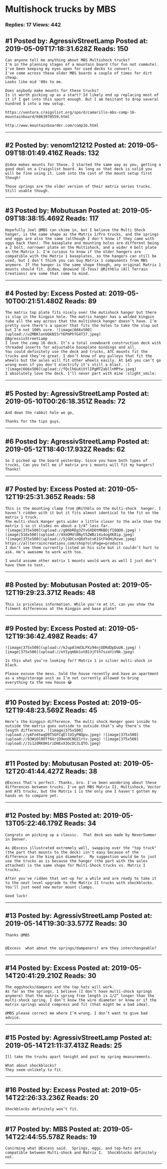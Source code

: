 # Multishock trucks by MBS

### Replies: 17 Views: 442

## \#1 Posted by: AgressivStreetLamp Posted at: 2019-05-09T17:18:31.628Z Reads: 150

```
Can anyone tell me anything about MBS Multishock trucks? 
I'm in the planning stages of a mountain board (for fun not commute).
I've been keeping my eyes open for used decks to convert.
I've come across these older MBS boards a couple of times for dirt cheap.
Looks like mid '00s to me. 

Does anybody make mounts for these trucks? 
Is it worth picking up as a start? Id likely end up replacing most of it if I get into this sport enough. But I am hesitant to drop several hundred $ into a new setup. 

https://ventura.craigslist.org/spo/d/camarillo-mbs-comp-16-mountainboard/6863970559.html

http://www.mountainboarder.com/comp16.html
```

---
## \#2 Posted by: venom121212 Posted at: 2019-05-09T18:01:49.416Z Reads: 132

```
@idea makes mounts for those. I started the same way as you, getting a good deal on a Craigslist board. As long as that deck is solid you will be fine using it. Look into the cost of the mount setup first though! 

Those springs are the older version of their matrix series trucks. Still usable though.
```

---
## \#3 Posted by: Mobutusan Posted at: 2019-05-09T18:38:15.469Z Reads: 117

```
Hopefully Joel @MBS can chime in, but I believe the Multi Shock hanger, is the same shape as the Matrix 1/Pro trucks, and the springs and eggs are also the same (although I don't know if they came with eggs back then). The baseplate and mounting holes are different being a 2 bolt, narrower plate on the Multishock, and a wider 4 bolt plate on the Matrix 1. I'm curious to know if the older hangers are compatible with the Matrix 1 baseplates, so the hangers can still be used, but I don't think you can buy Matrix 1 components from MBS anymore. If the hanger is the same shape though, any original Matrix 1 mounts should fit. @idea, @nowind (E-Toxx) @Rithblu (All Terrain Creations) are some that come to mind.
```

---
## \#4 Posted by: Excess Posted at: 2019-05-10T00:21:51.480Z Reads: 89

```
The matrix top plate fits nicely over the mutishock hanger but there is slop in the kingpin hole. The matrix hanger has a welded kingpin tube all the way across that the multishock hanger doesn’t have. I’m pretty sure there’s a spacer that fits the holes to take the slop out but I’m not 100% sure. ![image|666x500](upload://uZMBKlonUQkNI5rYEPmPhTG4T37.jpeg) 
@AgressivStreetLamp
I love the comp 16 deck. It’s a total snowboard construction deck with threaded inserts for adjustable baseplate bindings and all. 
You could definitely use the deck and trucks, ATC mounts fit the trucks and they’re great. I don’t know of any pulleys that fit the wheels but the axles will fit other wheels easily. At $45 you can’t go wrong even if you don't electrify it’s still a blast. :) 
![image|666x500](upload://fQclh6uXiVtlIPgMTZabllnMPtw.jpeg)  
I absolutely love the deck. I’ll never part with mine :slight_smile:
```

---
## \#5 Posted by: AgressivStreetLamp Posted at: 2019-05-10T00:26:18.351Z Reads: 72

```
And down the rabbit hole we go,

Thanks for the tips guys.
```

---
## \#6 Posted by: AgressivStreetLamp Posted at: 2019-05-12T18:40:17.932Z Reads: 62

```
So I picked up the board yesterday. Since you have both types of trucks, Can you tell me if matrix pro i mounts will fit my hangers? Thanks!
```

---
## \#7 Posted by: Excess Posted at: 2019-05-12T19:25:31.365Z Reads: 58

```
This is the mounting clamp from @Rithblu on the multi-shock  hanger. I haven’t ridden with it but it fits almost identical to the fit on the matrix 1 truck. 
The multi-shock Hanger gets wider a little closer to the axle than the matrix 1 so it slides on about a 1/4” less far. 
![image|375x500](upload://g06bREg3ZYvGXDOtM6BDjfI8QOO.jpeg) ![image|516x500](upload://4XeDMUlBNyt5ZWBz14i4ogXK8ip.jpeg) 
![image|375x500](upload://5jGDCsnQ6dYatsK1StFkOHiRzwe.jpeg) 
https://allterraincreations.com/shop?olsPage=products
I don’t see them currently listed on his site but it couldn’t hurt to ask. He’s awesome to work with too. 

I would assume other matrix 1 mounts would work as well I just don’t have them to test.
```

---
## \#8 Posted by: Mobutusan Posted at: 2019-05-12T19:29:23.371Z Reads: 48

```
This is priceless information. While you're at it, can you show the fitment differences at the Kingpin and base plate?
```

---
## \#9 Posted by: Excess Posted at: 2019-05-12T19:36:42.498Z Reads: 47

```
![image|375x500](upload://kJupAlHd3LPXz94njODRdDpDuU6.jpeg) ![image|375x500](upload://oYIyqHbb1otB13jFth7szaYiVNk.jpeg) 

Is this what you’re looking for? Matrix 1 in silver multi-shock in black. 

Please excuse the mess. Sold the house recently and have an apartment as a shop/storage unit as I’m not currently allowed to bring everything to the new house 😂
```

---
## \#10 Posted by: Excess Posted at: 2019-05-12T19:48:23.569Z Reads: 45

```
Here’s the kingpin difference. The multi shock Hanger goes inside to outside the matrix goes outside to outside that’s why there’s the length difference. ![image|375x500](upload://yAFo4twqO9T5GFCqEllUIyPNQpu.jpeg) ![image|375x500](upload://93WiOl0DTf6XrjD9eoOCNUZ1rtv.jpeg) ![image|375x500](upload://3i12dRK8H1riDmExX3GcDC3LQTO.jpeg)
```

---
## \#11 Posted by: Mobutusan Posted at: 2019-05-12T20:41:44.427Z Reads: 38

```
@Excess That's perfect. Thanks, bro. I've been wondering about these differences between trucks. I've got MBS Matrix II, Multishock, Vector and ATS trucks, but the Matrix 1 is the only one I haven't gotten my hands on to compare yet.
```

---
## \#12 Posted by: MBS Posted at: 2019-05-13T05:22:46.179Z Reads: 34

```
Congrats on picking up a classic.  That deck was made by NeverSummer in Denver.  

As @Excess illustrated extremely well, swapping over the "top truck" (the part that mounts to the deck) isn't easy because of the difference in the king pin diameter.  My suggestion would be to just use the trucks as is because the hanger (the part with the axles attached) is the same shape for Multi-Shock trucks vs. Matrix I trucks.

After you've ridden that set-up for a while and are ready to take it to the next level upgrade to the Matrix II trucks with shockblocks.  You'll just need new motor mount clamps.

Good luck!
```

---
## \#13 Posted by: AgressivStreetLamp Posted at: 2019-05-14T19:30:33.577Z Reads: 30

```
Thanks @MBS


@Excess  what about the springs/dampeners? are they interchangeable?
```

---
## \#14 Posted by: Excess Posted at: 2019-05-14T20:41:29.210Z Reads: 30

```
The eggshocks/dampers and the top hats will work. 
As far as the springs, I believe (I don’t have multi-shock springs anymore) that the matrix spring free length is 1/2” longer than the multi-shock spring. I don’t know the wire diameter or know or if the matrix springs would compress and fit (that might be a bad idea). 

@MBS please correct me where I’m wrong. I don’t want to give bad advice.
```

---
## \#15 Posted by: AgressivStreetLamp Posted at: 2019-05-14T21:11:37.413Z Reads: 25

```
Ill take the trucks apart tonight and post my spring measurements.

What about shockblocks?
They seem unlikely to fit.
```

---
## \#16 Posted by: Excess Posted at: 2019-05-14T22:26:33.236Z Reads: 20

```
Shockblocks definitely won’t fit.
```

---
## \#17 Posted by: MBS Posted at: 2019-05-14T22:44:55.578Z Reads: 19

```
Conirming what @Excess said.  Springs, eggs, and top-hats are compatible between Multi-shock and Matrix I.  Shockblocks definitely not.
```

---
